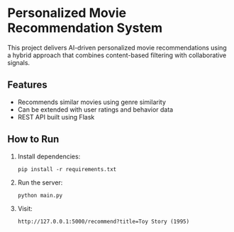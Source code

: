 # Personalized Movie Recommendation System

This project delivers AI-driven personalized movie recommendations using a hybrid approach that combines content-based filtering with collaborative signals.

## Features
- Recommends similar movies using genre similarity
- Can be extended with user ratings and behavior data
- REST API built using Flask

## How to Run
1. Install dependencies:
   ```
   pip install -r requirements.txt
   ```

2. Run the server:
   ```
   python main.py
   ```

3. Visit:
   ```
   http://127.0.0.1:5000/recommend?title=Toy Story (1995)
   ```
